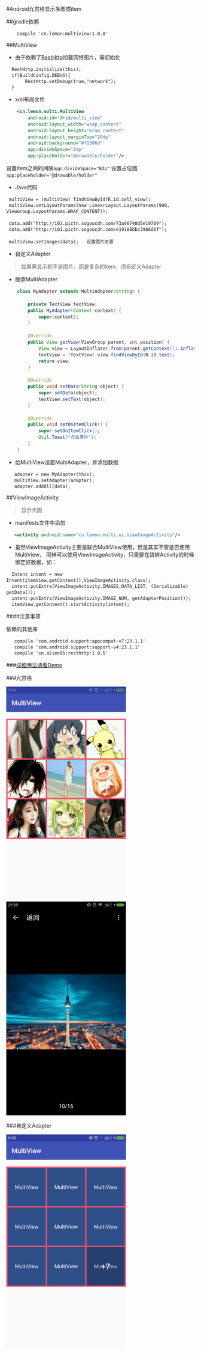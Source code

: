 #Android九宫格显示多图或item


##gradle依赖

```
    compile 'cn.lemon:multiview:1.0.0'
```
    
##MultiView

 - 由于依赖了[RestHttp](https://github.com/llxdaxia/RestHttp)加载网络图片，需初始化

```
  RestHttp.initialize(this);
  if(BuildConfig.DEBUG){
       RestHttp.setDebug(true,"network");
  }
```

 - xml布局文件

```xml
    <cn.lemon.multi.MultiView
        android:id="@+id/multi_view"
        android:layout_width="wrap_content"
        android:layout_height="wrap_content"
        android:layout_marginTop="20dp"
        android:background="#f1506d"
        app:divideSpace="8dp"
        app:placeholder="@drawable/holder"/>
```

 设置item之间的间隔`app:divideSpace="8dp"`
 设置占位图`app:placeholder="@drawable/holder"`
 
 - Java代码

```
 multiView = (multiView) findViewById(R.id.cell_view);
 multiView.setLayoutParams(new LinearLayout.LayoutParams(900, ViewGroup.LayoutParams.WRAP_CONTENT));

 data.add("http://i02.pictn.sogoucdn.com/73a90748d5e19769");
 data.add("http://i01.pictn.sogoucdn.com/e19188bbc3966d6f");

 multiView.setImages(data);   设置图片资源
```      

 - 自定义Adapter

 >如果需显示的不是图片，而是复杂的item，须自定义Adapter

 - 继承MultiAdapter

```java
    class MyAdapter extends MultiAdapter<String> {

        private TextView textView;
        public MyAdapter(Context context) {
            super(context);
        }

        @Override
        public View getView(ViewGroup parent, int position) {
            View view = LayoutInflater.from(parent.getContext()).inflate(R.layout.item,parent,false);
            textView = (TextView) view.findViewById(R.id.text);
            return view;
        }

        @Override
        public void setData(String object) {
            super.setData(object);
            textView.setText(object);
        }

        @Override
        public void setOnItemClick() {
            super.setOnItemClick();
            Util.Toast("点击事件");
        }
    }
```

 - 给MultiView设置MultiAdapter，并添加数据

```
   adapter = new MyAdapter(this);
   multiView.setAdapter(adapter);
   adapter.addAll(data);
```

##ViewImageActivity

>显示大图

 - manifests文件中添加

```xml
   <activity android:name="cn.lemon.multi.ui.ViewImageActivity"/>
```

 - 虽然ViewImageActivity主要是联合MultiView使用，但是其实不管是否使用MultiView，
 同样可以使用ViewImageActivity，只需要在跳转Activity的时候绑定好数据，如：

```
  Intent intent = new Intent(itemView.getContext(),ViewImageActivity.class);
  intent.putExtra(ViewImageActivity.IMAGES_DATA_LIST, (Serializable) getData());
  intent.putExtra(ViewImageActivity.IMAGE_NUM, getAdapterPosition());
  itemView.getContext().startActivity(intent);
```

####注意事项

依赖的其他库
```
   compile 'com.android.support:appcompat-v7:23.1.1'
   compile 'com.android.support:support-v4:23.1.1'
   compile 'cn.alien95:resthttp:1.0.5'
```

###[详细用法请看Demo](https://github.com/llxdaxia/MultiView/tree/dev/demo)

###九宫格

<img src="screenshot/multi_image.png" width="320" height="569" />
<img src="screenshot/detail.png" width="320" height="569" />

###自定义Adapter

<img src="screenshot/multi_item.png" width="320" height="569" />